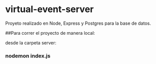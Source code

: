 # virtual-event-server
Proyeto realizado en Node, Express y Postgres para la base de datos.

##Para correr el proyecto de manera local:

desde la carpeta server:
### nodemon index.js
